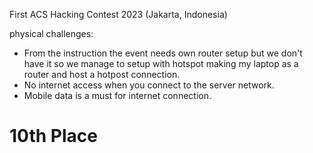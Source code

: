 First ACS Hacking Contest 2023 (Jakarta, Indonesia)

physical challenges:
- From the instruction the event needs own router setup but we don't have it so we manage to setup with hotspot making my laptop as a router and host a hotpost connection.
- No internet access when you connect to the server network.
- Mobile data is a must for internet connection.

# 10th Place
